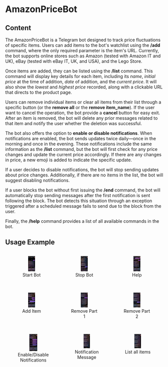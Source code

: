 # AmazonPriceBot

## Content
The AmazonPriceBot is a Telegram bot designed to track price fluctuations of specific items. Users can add items to the bot's watchlist using the **/add** command, where the only required parameter is the item's URL. Currently, the bot supports online stores such as Amazon (tested with Amazon IT and UK), eBay (tested with eBay IT, UK, and USA), and the Lego Store.

Once items are added, they can be listed using the **/list** command. This command will display key details for each item, including its *name*, *initial price* at the time of addition, *date* of addition, and the *current price*. It will also show the *lowest* and *highest price* recorded, along with a clickable URL that directs to the product page.

Users can remove individual items or clear all items from their list through a specific button (or the **remove all** or the **remove item_name**). If the user want to cancel the operation, the bot provide a **cancel** button for easy exit. After an item is removed, the bot will delete any prior messages related to that item and notify the user whether the deletion was successful.

The bot also offers the option to **enable or disable notifications**. When notifications are enabled, the bot sends updates twice daily—once in the morning and once in the evening. These notifications include the same information as the **/list** command, but the bot will first check for any price changes and update the current price accordingly. If there are any changes in price, a new emoji is added to indicate the specific update.

If a user decides to disable notifications, the bot will stop sending updates about price changes. Additionally, if there are no items in the list, the bot will suggest disabling notifications.

If a user blocks the bot without first issuing the **/end** command, the bot will automatically stop sending messages after the first notification is sent following the block. The bot detects this situation through an exception triggered after a scheduled message fails to send due to the block from the user.

Finally, the **/help** command provides a list of all available commands in the bot.

## Usage Example

<div style="display: flex; justify-content: space-between; margin-bottom: 20px;">
  <figure style="text-align: center;">
    <img src="images/start.jpg" width="25%" />
    <figcaption>Start Bot</figcaption>
  </figure>
  <figure style="text-align: center;">
    <img src="images/end_bot.jpg" width="25%" />
    <figcaption>Stop Bot</figcaption>
  </figure>
  <figure style="text-align: center;">
    <img src="images/help.jpg" width="25%" />
    <figcaption>Help </figcaption>
  </figure>
</div>

<div style="display: flex; justify-content: space-between; margin-bottom: 20px;">
  <figure style="text-align: center;">
    <img src="images/add_item.jpg" width="25%" />
    <figcaption>Add Item</figcaption>
  </figure>
  <figure style="text-align: center;">
    <img src="images/remove_pt1.jpg" width="25%" />
    <figcaption>Remove Part 1</figcaption>
  </figure>
  <figure style="text-align: center;">
    <img src="images/remove_pt2.jpg" width="25%" />
    <figcaption>Remove Part 2</figcaption>
  </figure>
</div>

<div style="display: flex; justify-content: space-between;">
  <figure style="text-align: center;">
    <img src="images/enable_disable.jpg" width="25%" />
    <figcaption>Enable/Disable Notifications</figcaption>
  </figure>
  <figure style="text-align: center;">
    <img src="images/notification_message.jpg" width="25%" />
    <figcaption>Notification Message</figcaption>
  </figure>
  <figure style="text-align: center;">
    <img src="images/list.jpg" width="25%" />
    <figcaption>List all items</figcaption>
  </figure>
</div>


<!-- <div style="display: flex; justify-content: space-between;">
  <img src="images/start.jpg" width="30%" />
  <img src="images/end_bot.jpg" width="30%" />
  <img src="images/help.jpg" width="30%" />
</div>

<div style="display: flex; justify-content: space-between;">
  <img src="images/add_item.jpg" width="30%" />
  <img src="images/remove_pt1.jpg" width="30%" />
  <img src="images/remove_pt2.jpg" width="30%" />
</div>


<div style="display: flex; justify-content: space-between;">
  <img src="images/enable_disable.jpg" width="30%" />
  <img src="images/notification_message.jpg" width="30%" />
  <img src="images/list.jpg" width="30%" />
</div> -->
